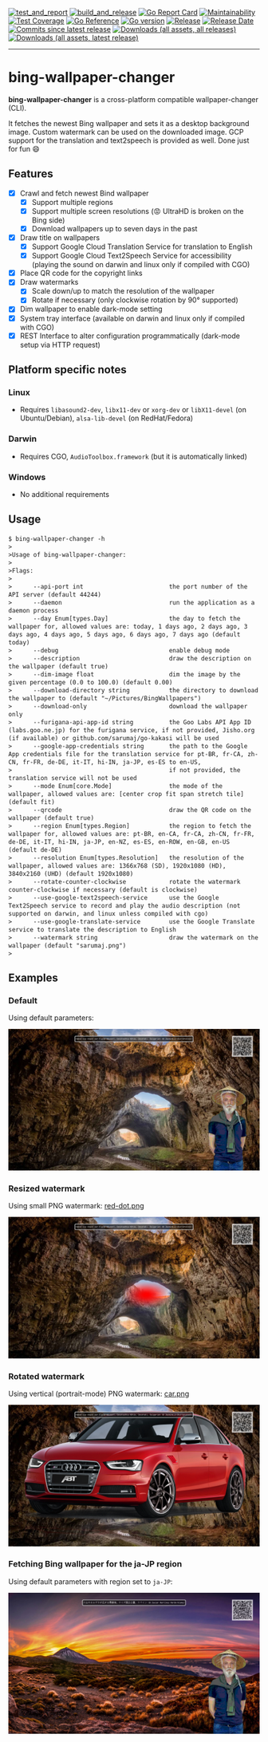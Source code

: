 [![test_and_report](https://github.com/sarumaj/bing-wallpaper-changer/actions/workflows/test_and_report.yml/badge.svg)](https://github.com/sarumaj/bing-wallpaper-changer/actions/workflows/test_and_report.yml)
[![build_and_release](https://github.com/sarumaj/bing-wallpaper-changer/actions/workflows/build_and_release.yml/badge.svg)](https://github.com/sarumaj/bing-wallpaper-changer/actions/workflows/build_and_release.yml)
[![Go Report Card](https://goreportcard.com/badge/github.com/sarumaj/bing-wallpaper-changer)](https://goreportcard.com/report/github.com/sarumaj/bing-wallpaper-changer)
[![Maintainability](https://img.shields.io/codeclimate/maintainability-percentage/sarumaj/bing-wallpaper-changer.svg)](https://codeclimate.com/github/sarumaj/bing-wallpaper-changer/maintainability)
[![Test Coverage](https://api.codeclimate.com/v1/badges/147f265284b27931c2d2/test_coverage)](https://codeclimate.com/github/sarumaj/bing-wallpaper-changer/test_coverage)
[![Go Reference](https://pkg.go.dev/badge/github.com/sarumaj/bing-wallpaper-changer.svg)](https://pkg.go.dev/github.com/sarumaj/bing-wallpaper-changer)
[![Go version](https://img.shields.io/github/go-mod/go-version/sarumaj/bing-wallpaper-changer?logo=go&label=&labelColor=gray)](https://go.dev)
[![Release](https://img.shields.io/github/v/release/sarumaj/bing-wallpaper-changer?logo=github)](https://github.com/sarumaj/bing-wallpaper-changer/releases/latest)
[![Release Date](https://img.shields.io/github/release-date/sarumaj/bing-wallpaper-changer?logo=github)](https://github.com/sarumaj/bing-wallpaper-changer/releases/latest)
[![Commits since latest release](https://img.shields.io/github/commits-since/sarumaj/bing-wallpaper-changer/latest?logo=github)](https://github.com/sarumaj/bing-wallpaper-changer/releases/latest)
[![Downloads (all assets, all releases)](https://img.shields.io/github/downloads/sarumaj/bing-wallpaper-changer/total?logo=github)](https://github.com/sarumaj/bing-wallpaper-changer/releases)
[![Downloads (all assets, latest release)](https://img.shields.io/github/downloads/sarumaj/bing-wallpaper-changer/latest/total?logo=github)](https://github.com/sarumaj/bing-wallpaper-changer/releases/latest)

---

# bing-wallpaper-changer

**bing-wallpaper-changer** is a cross-platform compatible wallpaper-changer (CLI).

It fetches the newest Bing wallpaper and sets it as a desktop background image.
Custom watermark can be used on the downloaded image.
GCP support for the translation and text2speech is provided as well.
Done just for fun 😄

## Features

- [x] Crawl and fetch newest Bind wallpaper
  - [x] Support multiple regions
  - [x] Support multiple screen resolutions (😡 UltraHD is broken on the Bing side)
  - [x] Download wallpapers up to seven days in the past
- [x] Draw title on wallpapers
  - [x] Support Google Cloud Translation Service for translation to English
  - [x] Support Google Cloud Text2Speech Service for accessibility (playing the sound on darwin and linux only if compiled with CGO)
- [x] Place QR code for the copyright links
- [x] Draw watermarks
  - [x] Scale down/up to match the resolution of the wallpaper
  - [x] Rotate if necessary (only clockwise rotation by 90° supported)
- [x] Dim wallpaper to enable dark-mode setting
- [x] System tray interface (available on darwin and linux only if compiled with CGO)
- [x] REST Interface to alter configuration programmatically (dark-mode setup via HTTP request)  

## Platform specific notes

### Linux

- Requires `libasound2-dev`, `libx11-dev` or `xorg-dev` or `libX11-devel` (on Ubuntu/Debian), `alsa-lib-devel` (on RedHat/Fedora)

### Darwin

- Requires CGO, `AudioToolbox.framework` (but it is automatically linked)

### Windows

- No additional requirements

## Usage

```console
$ bing-wallpaper-changer -h
>
>Usage of bing-wallpaper-changer:
>
>Flags:
>
>      --api-port int                        the port number of the API server (default 44244)
>      --daemon                              run the application as a daemon process
>      --day Enum[types.Day]                 the day to fetch the wallpaper for, allowed values are: today, 1 days ago, 2 days ago, 3 days ago, 4 days ago, 5 days ago, 6 days ago, 7 days ago (default today)
>      --debug                               enable debug mode
>      --description                         draw the description on the wallpaper (default true)
>      --dim-image float                     dim the image by the given percentage (0.0 to 100.0) (default 0.00)
>      --download-directory string           the directory to download the wallpaper to (default "~/Pictures/BingWallpapers")
>      --download-only                       download the wallpaper only
>      --furigana-api-app-id string          the Goo Labs API App ID (labs.goo.ne.jp) for the furigana service, if not provided, Jisho.org (if available) or github.com/sarumaj/go-kakasi will be used
>      --google-app-credentials string       the path to the Google App credentials file for the translation service for pt-BR, fr-CA, zh-CN, fr-FR, de-DE, it-IT, hi-IN, ja-JP, es-ES to en-US,
>                                            if not provided, the translation service will not be used
>      --mode Enum[core.Mode]                the mode of the wallpaper, allowed values are: [center crop fit span stretch tile] (default fit)
>      --qrcode                              draw the QR code on the wallpaper (default true)
>      --region Enum[types.Region]           the region to fetch the wallpaper for, allowed values are: pt-BR, en-CA, fr-CA, zh-CN, fr-FR, de-DE, it-IT, hi-IN, ja-JP, en-NZ, es-ES, en-ROW, en-GB, en-US (default de-DE)
>      --resolution Enum[types.Resolution]   the resolution of the wallpaper, allowed values are: 1366x768 (SD), 1920x1080 (HD), 3840x2160 (UHD) (default 1920x1080)
>      --rotate-counter-clockwise            rotate the watermark counter-clockwise if necessary (default is clockwise)
>      --use-google-text2speech-service      use the Google Text2Speech service to record and play the audio description (not supported on darwin, and linux unless compiled with cgo)
>      --use-google-translate-service        use the Google Translate service to translate the description to English
>      --watermark string                    draw the watermark on the wallpaper (default "sarumaj.png")
>
```

## Examples

### Default

Using default parameters:

![Bing Wallpaper of the day with QR code, default watermark and title](demo/default.png)

### Resized watermark

Using small PNG watermark: [red-dot.png](pkg/extras/watermarks/red-dot.png)

![Bing Wallpaper of the day with QR code, red-dot watermark and title](demo/red-dot.png)

### Rotated watermark

Using vertical (portrait-mode) PNG watermark: [car.png](pkg/extras/watermarks/car.png)

![Bing Wallpaper of the day with QR code, car watermark and title](demo/car.png)

### Fetching Bing wallpaper for the ja-JP region

Using default parameters with region set to `ja-JP`:

![Bing Wallpaper of the day for ja-JP region with QR code, default watermark and title](demo/unicode.png)
